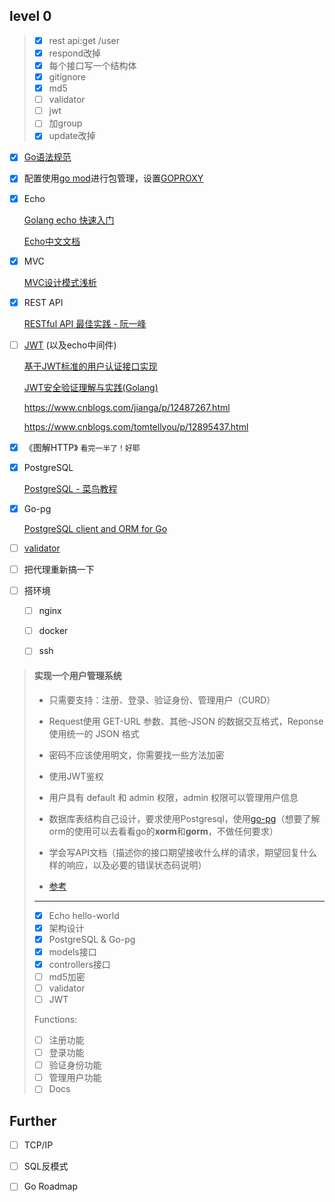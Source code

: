## level 0

> - [x] rest api:get /user
> - [x] respond改掉
> - [x] 每个接口写一个结构体
> - [x] gitignore
> - [x] md5
> - [ ] validator
> - [ ] jwt
> - [ ] 加group
> - [x] update改掉

- [x] [Go语法规范](http://www.gonglin91.com/2018/03/30/go-code-review-comments/)

- [x] 配置使用[go mod](https://www.jianshu.com/p/760c97ff644c)进行包管理，设置[GOPROXY](https://blog.csdn.net/sinat_34241861/article/details/110232463)

- [x] Echo

  [Golang echo 快速入门](https://www.tizi365.com/archives/28.html)

  [Echo中文文档](http://echo.topgoer.com/)

- [x] MVC

  [MVC设计模式浅析](https://www.jianshu.com/p/254e2478a4ca)

- [x] REST API

  [RESTful API 最佳实践 - 阮一峰](http://www.ruanyifeng.com/blog/2018/10/restful-api-best-practices.html)

- [ ] [JWT](token认证.md) (以及echo中间件)

  [基于JWT标准的用户认证接口实现](https://www.cnblogs.com/xiaohuochai/p/8440335.html)

  [JWT安全验证理解与实践(Golang)](https://blog.wangjunfeng.com/post/golang-jwt/#3-%E7%AD%BE%E5%90%8D-signature)

  https://www.cnblogs.com/jianga/p/12487267.html

  https://www.cnblogs.com/tomtellyou/p/12895437.html

- [x] 《图解HTTP》    `看完一半了！好耶`

- [x] PostgreSQL

  [PostgreSQL - 菜鸟教程](https://www.runoob.com/postgresql/postgresql-tutorial.html)

- [x] Go-pg

  [PostgreSQL client and ORM for Go](https://pg.uptrace.dev/)

- [ ] [validator](https://blog.csdn.net/guyan0319/article/details/105918559)

- [ ] 把代理重新搞一下

- [ ] 搭环境

  - [ ] nginx
  - [ ] docker
  - [ ] ssh




>
>#### 实现一个用户管理系统
>- 只需要支持：注册、登录、验证身份、管理用户（CURD）
>
>- Request使用 GET-URL 参数、其他-JSON 的数据交互格式，Reponse使用统一的 JSON 格式
>
>-  密码不应该使用明文，你需要找一些方法加密
>
>
>- 使用JWT鉴权
>
>- 用户具有 default 和 admin 权限，admin 权限可以管理用户信息
>
>- 数据库表结构自己设计，要求使用Postgresql，使用[go-pg](https://github.com/go-pg/pg)（想要了解orm的使用可以去看看go的**xorm**和**gorm**，不做任何要求）
>
>- 学会写API文档（描述你的接口期望接收什么样的请求，期望回复什么样的响应，以及必要的错误状态码说明）
>
>- [参考](https://github.com/KSkun/Simple-Go-User-System)
>
>---
>
>- [x] Echo hello-world
>- [x] 架构设计
>- [x] PostgreSQL & Go-pg
>- [x] models接口
>- [x] controllers接口
>- [ ] md5加密
>- [ ] validator
>- [ ] JWT
>
>Functions:
>
>- [ ] 注册功能
>- [ ] 登录功能
>- [ ] 验证身份功能
>- [ ] 管理用户功能
>- [ ] Docs

## Further

- [ ] TCP/IP

- [ ] SQL反模式

- [ ] Go Roadmap
